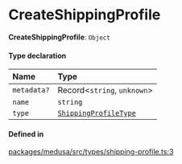 # CreateShippingProfile

 **CreateShippingProfile**: `Object`

#### Type declaration

| Name | Type |
| :------ | :------ |
| `metadata?` | Record<`string`, `unknown`\> |
| `name` | `string` |
| `type` | [`ShippingProfileType`](../enums/ShippingProfileType.md) |

#### Defined in

[packages/medusa/src/types/shipping-profile.ts:3](https://github.com/medusajs/medusa/blob/3d9f5ae63/packages/medusa/src/types/shipping-profile.ts#L3)
